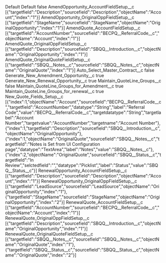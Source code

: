 <?xml version="1.0" encoding="UTF-8"?>
<CustomMetadata xmlns="http://soap.sforce.com/2006/04/metadata" xmlns:xsi="http://www.w3.org/2001/XMLSchema-instance" xmlns:xsd="http://www.w3.org/2001/XMLSchema">
    <label>Default</label>
    <values>
    <label>Default</label>
</values>
    <protected>false</protected>
    <values>
        <field>AmendOpportunity_AccountFieldSetup__c</field>
        <value xsi:type="xsd:string">[{&quot;targetfield&quot;:&quot;Description&quot;,&quot;sourcefield&quot;:&quot;Description&quot;,&quot;objectName&quot;:&quot;Account&quot;,&quot;index&quot;:&quot;1&quot;}]</value>
    </values>
    <values>
        <field>AmendOpportunity_OriginalOppFieldSetup__c</field>
        <value xsi:type="xsd:string">[{&quot;targetfield&quot;:&quot;StageName&quot;,&quot;sourcefield&quot;:&quot;StageName&quot;,&quot;objectName&quot;:&quot;OriginalOpportunity&quot;,&quot;index&quot;:&quot;1&quot;}]</value>
    </values>
    <values>
        <field>AmendQuote_AccountFieldSetup__c</field>
        <value xsi:type="xsd:string">[{&quot;targetfield&quot;:&quot;AccountNumber&quot;,&quot;sourcefield&quot;:&quot;BECPQ__ReferralCode__c&quot;,&quot;objectName&quot;:&quot;Account&quot;,&quot;index&quot;:&quot;1&quot;}]</value>
    </values>
    <values>
        <field>AmendQuote_OriginalOppFieldSetup__c</field>
        <value xsi:type="xsd:string">[{&quot;targetfield&quot;:&quot;Description&quot;,&quot;sourcefield&quot;:&quot;SBQQ__Introduction__c&quot;,&quot;objectName&quot;:&quot;OriginalOpportunity&quot;,&quot;index&quot;:&quot;1&quot;}]</value>
    </values>
    <values>
        <field>AmendQuote_OriginalQuoteFieldSetup__c</field>
        <value xsi:type="xsd:string">[{&quot;targetfield&quot;:&quot;SBQQ__Notes__c&quot;,&quot;sourcefield&quot;:&quot;SBQQ__Notes__c&quot;,&quot;objectName&quot;:&quot;OriginalQuote&quot;,&quot;index&quot;:&quot;1&quot;}]</value>
    </values>
    <values>
        <field>Auto_Select_Master_Contract__c</field>
        <value xsi:type="xsd:boolean">false</value>
    </values>
    <values>
        <field>Generate_New_Amendment_Opportunity__c</field>
        <value xsi:type="xsd:boolean">true</value>
    </values>
    <values>
        <field>Generate_New_Renewal_Opportunity__c</field>
        <value xsi:type="xsd:boolean">true</value>
    </values>
    <values>
        <field>Maintain_QuoteLine_Groups__c</field>
        <value xsi:type="xsd:boolean">false</value>
    </values>
    <values>
        <field>Maintain_QuoteLine_Groups_for_Amendment__c</field>
        <value xsi:type="xsd:boolean">true</value>
    </values>
    <values>
        <field>Maintain_QuoteLine_Groups_for_renewal__c</field>
        <value xsi:type="xsd:boolean">true</value>
    </values>
    <values>
        <field>New_Quote_Fields_Setup__c</field>
        <value xsi:type="xsd:string">[{&quot;index&quot;:1,&quot;objectName&quot;:&quot;Account&quot;,&quot;sourcefield&quot;:&quot;BECPQ__ReferralCode__c&quot;,&quot;targetfield&quot;:&quot;AccountNumber&quot;,&quot;datatype&quot;:&quot;String&quot;,&quot;label&quot;:&quot;Referral Code&quot;,&quot;value&quot;:&quot;BECPQ__ReferralCode__c&quot;,&quot;targetdatatype&quot;:&quot;String&quot;,&quot;targetlabel&quot;:&quot;Account Number&quot;,&quot;targetvalue&quot;:&quot;AccountNumber&quot;,&quot;targetname&quot;:&quot;Account Number&quot;},{&quot;index&quot;:1,&quot;targetfield&quot;:&quot;Description&quot;,&quot;sourcefield&quot;:&quot;SBQQ__Introduction__c&quot;,&quot;objectName&quot;:&quot;OriginalOpportunity&quot;},{&quot;index&quot;:1,&quot;objectName&quot;:&quot;OriginalQuote&quot;,&quot;sourcefield&quot;:&quot;SBQQ__Notes__c&quot;,&quot;targetfield&quot;:&quot;Notes is Set from UI Configuration page&quot;,&quot;datatype&quot;:&quot;TextArea&quot;,&quot;label&quot;:&quot;Notes&quot;,&quot;value&quot;:&quot;SBQQ__Notes__c&quot;},{&quot;index&quot;:2,&quot;objectName&quot;:&quot;OriginalQuote&quot;,&quot;sourcefield&quot;:&quot;SBQQ__Status__c&quot;,&quot;targetfield&quot;:&quot;In Review&quot;,&quot;selctedfield&quot;:&quot;&quot;,&quot;datatype&quot;:&quot;Picklist&quot;,&quot;label&quot;:&quot;Status&quot;,&quot;value&quot;:&quot;SBQQ__Status__c&quot;}]</value>
    </values>
    <values>
        <field>RenewalOpportunity_AccountFieldSetup__c</field>
        <value xsi:type="xsd:string">[{&quot;targetfield&quot;:&quot;Description&quot;,&quot;sourcefield&quot;:&quot;Description&quot;,&quot;objectName&quot;:&quot;Account&quot;,&quot;index&quot;:&quot;1&quot;}]</value>
    </values>
    <values>
        <field>RenewalOpportunity_OriginalOppFieldSetup__c</field>
        <value xsi:type="xsd:string">[{&quot;targetfield&quot;:&quot;LeadSource&quot;,&quot;sourcefield&quot;:&quot;LeadSource&quot;,&quot;objectName&quot;:&quot;OriginalOpportunity&quot;,&quot;index&quot;:&quot;1&quot;},{&quot;targetfield&quot;:&quot;StageName&quot;,&quot;sourcefield&quot;:&quot;StageName&quot;,&quot;objectName&quot;:&quot;OriginalOpportunity&quot;,&quot;index&quot;:&quot;2&quot;}]</value>
    </values>
    <values>
        <field>RenewalQuote_AccountFieldSetup__c</field>
        <value xsi:type="xsd:string">[{&quot;targetfield&quot;:&quot;AccountNumber&quot;,&quot;sourcefield&quot;:&quot;BECPQ__ReferralCode__c&quot;,&quot;objectName&quot;:&quot;Account&quot;,&quot;index&quot;:&quot;1&quot;}]</value>
    </values>
    <values>
        <field>RenewalQuote_OriginalOppFieldSetup__c</field>
        <value xsi:type="xsd:string">[{&quot;targetfield&quot;:&quot;Description&quot;,&quot;sourcefield&quot;:&quot;SBQQ__Introduction__c&quot;,&quot;objectName&quot;:&quot;OriginalOpportunity&quot;,&quot;index&quot;:&quot;1&quot;}]</value>
    </values>
    <values>
        <field>RenewalQuote_OriginalQuoteFieldSetup__c</field>
        <value xsi:type="xsd:string">[{&quot;targetfield&quot;:&quot;SBQQ__Notes__c&quot;,&quot;sourcefield&quot;:&quot;SBQQ__Notes__c&quot;,&quot;objectName&quot;:&quot;OriginalQuote&quot;,&quot;index&quot;:&quot;1&quot;},{&quot;targetfield&quot;:&quot;SBQQ__Status__c&quot;,&quot;sourcefield&quot;:&quot;SBQQ__Status__c&quot;,&quot;objectName&quot;:&quot;OriginalQuote&quot;,&quot;index&quot;:&quot;2&quot;}]</value>
    </values>
</CustomMetadata>
